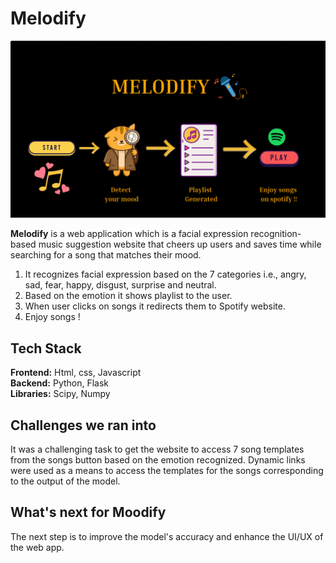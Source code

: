 # Melodify 	

![Banner](banner.gif)

**Melodify** is a web application which is a facial expression recognition-based music suggestion website that cheers up users and saves time while searching for a song that matches their mood.
1. It recognizes facial expression based on the 7 categories i.e., angry, sad, fear, happy, disgust, surprise and neutral.
2. Based on the emotion it shows playlist to the user.
3. When user clicks on songs it redirects them to Spotify website.
4. Enjoy songs !

## Tech Stack
**Frontend:** Html, css, Javascript</br>
**Backend:** Python, Flask<br/>
**Libraries:** Scipy, Numpy<br/>


## Challenges we ran into
It was a challenging task to get the website to access 7 song templates from the songs button based on the emotion recognized. Dynamic links were used as a means to access the templates for the songs corresponding to the output of the model.

## What's next for **Moodify**
The next step is to improve the model's accuracy and enhance the UI/UX of the web app.
